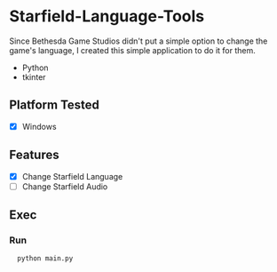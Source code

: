 # Starfield-Language-Tools
Since Bethesda Game Studios didn't put a simple option to change the game's language, I created this simple application to do it for them.

* Python
* tkinter

## Platform Tested
- [x] Windows

## Features
- [x] Change Starfield Language
- [ ] Change Starfield Audio

## Exec
### Run
```
  python main.py
```

<!-- ## Screenshots
<p align="center">
  <img src="screenshots/00.png" alt="BTS") width="300"/>
</p> -->
